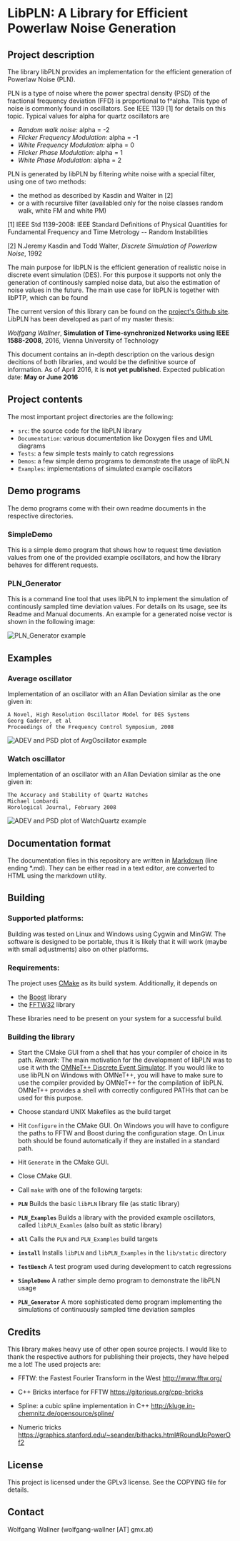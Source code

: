 
LibPLN: A Library for Efficient Powerlaw Noise Generation
==============================================================

Project description
-------------------------------

The library libPLN provides an implementation for the efficient generation of Powerlaw Noise (PLN).

PLN is a type of noise where the power spectral density (PSD) of the fractional frequency deviation (FFD) is proportional to f^alpha.
This type of noise is commonly found in oscillators.
See IEEE 1139 [1] for details on this topic.
Typical values for alpha for quartz oscillators are

* *Random walk noise:* alpha = -2
* *Flicker Frequency Modulation:* alpha = -1
* *White Frequency Modulation:* alpha = 0
* *Flicker Phase Modulation:* alpha = 1
* *White Phase Modulation:* alpha = 2

PLN is generated by libPLN by filtering white noise with a special filter, using one of two methods:

* the method as described by Kasdin and Walter in [2]
* or a with recursive filter (availabled only for the noise classes random walk, white FM and white PM)

[1] IEEE Std 1139-2008: IEEE Standard Definitions of Physical Quantities for Fundamental Frequency and Time Metrology -- Random Instabilities

[2] N.Jeremy Kasdin and Todd Walter, *Discrete Simulation of Powerlaw Noise*, 1992

The main purpose for libPLN  is the efficient generation of realistic noise in discrete event simulation (DES).
For this purpose it supports not only the generation of continously sampled noise data, but also the estimation of
noise values in the future.
The main use case for libPLN is together with libPTP, which can be found

The current version of this library can be found on the [project's Github site][3].
LibPLN has been developed as part of my master thesis:

_Wolfgang Wallner_, __Simulation of Time-synchronized Networks using IEEE 1588-2008__, 2016, Vienna University of Technology

This document contains an in-depth description on the various design decitions of both libraries, and would be the definitive source of information.
As of April 2016, it is __not yet published__.
Expected publication date: __May or June 2016__

[3]: https://github.com/ptp-sim/libPLN "libPLN"

Project contents
-------------------------------

The most important project directories are the following:

* `src`: the source code for the libPLN library
* `Documentation`: various documentation like Doxygen files and UML diagrams
* `Tests`: a few simple tests mainly to catch regressions
* `Demos`: a few simple demo programs to demonstrate the usage of libPLN
* `Examples`: implementations of simulated example oscillators

Demo programs
-------------------------------

The demo programs come with their own readme documents in the respective directories.

### SimpleDemo

This is a simple demo program that shows how to request time deviation values from one of the provided example oscillators,
and how the library behaves for different requests.

### PLN_Generator

This is a command line tool that uses libPLN to implement the simulation of continously sampled time deviation values.
For details on its usage, see its Readme and Manual documents.
An example for a generated noise vector is shown in the following image:

![PLN_Generator example](img/Demos/PLN_Generator_Example.png)

Examples
-------------------------------

### Average oscillator

Implementation of an oscillator with an Allan Deviation similar as the one given in:

    A Novel, High Resolution Oscillator Model for DES Systems
    Georg Gaderer, et al
    Proceedings of the Frequency Control Symposium, 2008

![ADEV and PSD plot of AvgOscillator example](img/Examples/AvgOsc.png)

### Watch oscillator

Implementation of an oscillator with an Allan Deviation similar as the one given in:

    The Accuracy and Stability of Quartz Watches
    Michael Lombardi
    Horological Journal, February 2008

![ADEV and PSD plot of WatchQuartz example](img/Examples/WatchQuartz.png)

Documentation format
-------------------------------

The documentation files in this repository are written in [Markdown][4] (line ending *.md).
They can be either read in a text editor, are converted to HTML using the markdown utility.

[4]: https://daringfireball.net/projects/markdown/

Building
---------------------

### Supported platforms:

Building was tested on Linux and Windows using Cygwin and MinGW.
The software is designed to be portable, thus it is likely that it will work (maybe with small adjustments) also on other platforms.

### Requirements:

The project uses [CMake][5] as its build system.
Additionally, it depends on

* the [Boost][6] library
* the [FFTW32][7] library

These libraries need to be present on your system for a successful build.

[5]: https://cmake.org/
[6]: http://www.boost.org/
[7]: http://www.fftw.org/

### Building the library

* Start the CMake GUI from a shell that has your compiler of choice in its path.
*Remark:* The main motivation for the development of libPLN was to use it with the [OMNeT++ Discrete Event Simulator][8].
If you would like to use libPLN on Windows with OMNeT++, you will have to make sure to use the compiler provided by OMNeT++ for the compilation of libPLN.
OMNeT++ provides a shell with correctly configured PATHs that can be used for this purpose.

[8]: https://omnetpp.org/

* Choose standard UNIX Makefiles as the build target

* Hit `Configure` in the CMake GUI.
On Windows you will have to configure the paths to FFTW and Boost during the configuration stage.
On Linux both should be found automatically if they are installed in a standard path.

* Hit `Generate` in the CMake GUI.

* Close CMake GUI.

* Call `make` with one of the following targets:

 * **`PLN`** Builds the basic `libPLN` library file (as static library)
 * **`PLN_Examples`** Builds a library with the provided example oscillators, called `libPLN_Examles` (also built as static library)
 * **`all`** Calls the `PLN` and `PLN_Examples` build targets
 * **`install`** Installs `libPLN` and `libPLN_Examples` in the `lib/static` directory
 * **`TestBench`** A test program used during development to catch regressions
 * **`SimpleDemo`** A rather simple demo program to demonstrate the libPLN usage
 * **`PLN_Generator`** A more sophisticated demo program implementing the simulations of continuously sampled time deviation samples

Credits
---------------------

This library makes heavy use of other open source projects.
I would like to thank the respective authors for publishing their projects, they have helped me a lot!
The used projects are:

* FFTW: the Fastest Fourier Transform in the West
   http://www.fftw.org/

* C++ Bricks interface for FFTW
   https://gitorious.org/cpp-bricks

* Spline: a cubic spline implementation in C++
   http://kluge.in-chemnitz.de/opensource/spline/

* Numeric tricks
   https://graphics.stanford.edu/~seander/bithacks.html#RoundUpPowerOf2

License
---------------------

This project is licensed under the GPLv3 license. See the COPYING file for details.

Contact
---------------------

Wolfgang Wallner (wolfgang-wallner [AT] gmx.at)
